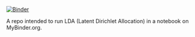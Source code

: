 [![Binder](https://mybinder.org/badge_logo.svg)](https://mybinder.org/v2/gh/Biancabrown/LDA_binder_2/master?urlpath=rstudio)

A repo intended to run LDA (Latent Dirichlet Allocation)
in a notebook on MyBinder.org.
